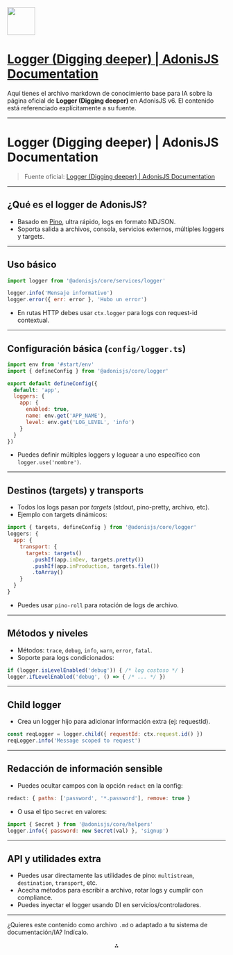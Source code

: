 <img src="https://r2cdn.perplexity.ai/pplx-full-logo-primary-dark%402x.png" style="height:64px;margin-right:32px"/>

# [Logger (Digging deeper) | AdonisJS Documentation](https://docs.adonisjs.com/guides/digging-deeper/logger)

Aquí tienes el archivo markdown de conocimiento base para IA sobre la página oficial de **Logger (Digging deeper)** en AdonisJS v6. El contenido está referenciado explícitamente a su fuente.

***

# Logger (Digging deeper) | AdonisJS Documentation

> Fuente oficial: [Logger (Digging deeper) | AdonisJS Documentation](https://docs.adonisjs.com/guides/digging-deeper/logger)

***

## ¿Qué es el logger de AdonisJS?

- Basado en [Pino](https://getpino.io/), ultra rápido, logs en formato NDJSON.
- Soporta salida a archivos, consola, servicios externos, múltiples loggers y targets.

***

## Uso básico

```js
import logger from '@adonisjs/core/services/logger'

logger.info('Mensaje informativo')
logger.error({ err: error }, 'Hubo un error')
```

- En rutas HTTP debes usar `ctx.logger` para logs con request-id contextual.

***

## Configuración básica (`config/logger.ts`)

```js
import env from '#start/env'
import { defineConfig } from '@adonisjs/core/logger'

export default defineConfig({
  default: 'app',
  loggers: {
    app: {
      enabled: true,
      name: env.get('APP_NAME'),
      level: env.get('LOG_LEVEL', 'info')
    }
  }
})
```

- Puedes definir múltiples loggers y loguear a uno específico con `logger.use('nombre')`.

***

## Destinos (targets) y transports

- Todos los logs pasan por *targets* (stdout, pino-pretty, archivo, etc).
- Ejemplo con targets dinámicos:

```js
import { targets, defineConfig } from '@adonisjs/core/logger'
loggers: {
  app: {
    transport: {
      targets: targets()
        .pushIf(app.inDev, targets.pretty())
        .pushIf(app.inProduction, targets.file())
        .toArray()
    }
  }
}
```

- Puedes usar `pino-roll` para rotación de logs de archivo.

***

## Métodos y niveles

- Métodos: `trace`, `debug`, `info`, `warn`, `error`, `fatal`.
- Soporte para logs condicionados:

```js
if (logger.isLevelEnabled('debug')) { /* log costoso */ }
logger.ifLevelEnabled('debug', () => { /* ... */ })
```


***

## Child logger

- Crea un logger hijo para adicionar información extra (ej: requestId).

```js
const reqLogger = logger.child({ requestId: ctx.request.id() })
reqLogger.info('Message scoped to request')
```


***

## Redacción de información sensible

- Puedes ocultar campos con la opción `redact` en la config:

```js
redact: { paths: ['password', '*.password'], remove: true }
```

- O usa el tipo `Secret` en valores:

```js
import { Secret } from '@adonisjs/core/helpers'
logger.info({ password: new Secret(val) }, 'signup')
```


***

## API y utilidades extra

- Puedes usar directamente las utilidades de pino: `multistream`, `destination`, `transport`, etc.
- Acecha métodos para escribir a archivo, rotar logs y cumplir con compliance.
- Puedes inyectar el logger usando DI en servicios/controladores.

***

¿Quieres este contenido como archivo `.md` o adaptado a tu sistema de documentación/IA? Indícalo.

<div style="text-align: center">⁂</div>

[^1]: https://docs.adonisjs.com/guides/digging-deeper/logger

